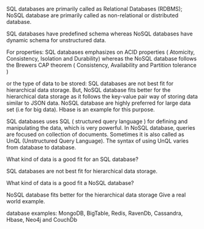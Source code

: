 
SQL databases are primarily called as Relational Databases (RDBMS);  NoSQL database are primarily called as non-relational or distributed database.

SQL databases have predefined schema whereas NoSQL databases have dynamic schema for unstructured data.

For properties: SQL databases emphasizes on ACID properties ( Atomicity, Consistency, Isolation and Durability) whereas the NoSQL database follows the Brewers CAP theorem ( Consistency, Availability and Partition tolerance )

or the type of data to be stored: SQL databases are not best fit for hierarchical data storage. But, NoSQL database fits better for the hierarchical data storage as it follows the key-value pair way of storing data similar to JSON data. NoSQL database are highly preferred for large data set (i.e for big data). Hbase is an example for this purpose.


SQL databases uses SQL ( structured query language ) for defining and manipulating the data, which is very powerful. In NoSQL database, queries are focused on collection of documents. Sometimes it is also called as UnQL (Unstructured Query Language). The syntax of using UnQL varies from database to database.



What kind of data is a good fit for an SQL database?

SQL databases are not best fit for hierarchical data storage.


What kind of data is a good fit a NoSQL database?

NoSQL database fits better for the hierarchical data storage
Give a real world example.

database examples: MongoDB, BigTable, Redis, RavenDb, Cassandra, Hbase, Neo4j and CouchDb